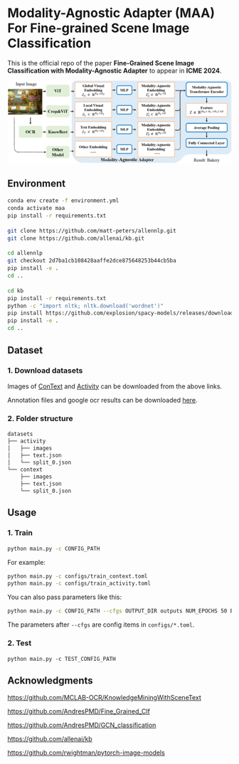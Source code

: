 # Modality-Agnostic Adapter (MAA) For Fine-grained Scene Image Classification

This is the official repo of the paper **Fine-Grained Scene Image Classification with Modality-Agnostic Adapter** to appear in **ICME 2024**.

![architecture](architecture.png)

## Environment

```bash
conda env create -f environment.yml
conda activate maa
pip install -r requirements.txt

git clone https://github.com/matt-peters/allennlp.git
git clone https://github.com/allenai/kb.git

cd allennlp
git checkout 2d7ba1cb108428aaffe2dce875648253b44cb5ba
pip install -e .
cd ..

cd kb
pip install -r requirements.txt 
python -c "import nltk; nltk.download('wordnet')"
pip install https://github.com/explosion/spacy-models/releases/download/en_core_web_sm-2.0.0/en_core_web_sm-2.0.0.tar.gz
pip install -e .
cd ..
```

## Dataset

### 1. Download datasets

Images of [ConText](https://staff.fnwi.uva.nl/s.karaoglu/datasetWeb/Dataset.html) and [Activity](https://github.com/MCLAB-OCR/KnowledgeMiningWithSceneText/blob/main/README_datasets.md) can be downloaded from the above links.

Annotation files and google ocr results can be downloaded [here](https://drive.google.com/file/d/1sWO9Ek0m-WfPmstY_ytWZQYsXNgDBnhb/view?usp=sharing).

### 2. Folder structure

```
datasets
├── activity
│   ├── images
│   ├── text.json
│   └── split_0.json
└── context
    ├── images
    ├── text.json
    └── split_0.json
```

## Usage

### 1. Train

```bash
python main.py -c CONFIG_PATH
```

For example:

```bash
python main.py -c configs/train_context.toml
python main.py -c configs/train_activity.toml
```

You can also pass parameters like this:

```bash
python main.py -c CONFIG_PATH --cfgs OUTPUT_DIR outputs NUM_EPOCHS 50 BATCH_SIZE_PER_GPU 8
```

The parameters after `--cfgs` are config items in `configs/*.toml`.

### 2. Test

```
python main.py -c TEST_CONFIG_PATH
```

## Acknowledgments

https://github.com/MCLAB-OCR/KnowledgeMiningWithSceneText

https://github.com/AndresPMD/Fine_Grained_Clf

https://github.com/AndresPMD/GCN_classification

https://github.com/allenai/kb

https://github.com/rwightman/pytorch-image-models
